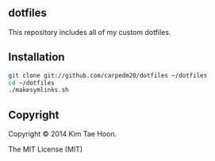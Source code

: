 dotfiles
--------

This repository includes all of my custom dotfiles.


Installation
------------

``` bash
git clone git://github.com/carpedm20/dotfiles ~/dotfiles
cd ~/dotfiles
./makesymlinks.sh
```


Copyright
---------

Copyright © 2014 Kim Tae Hoon.

The MIT License (MIT)
